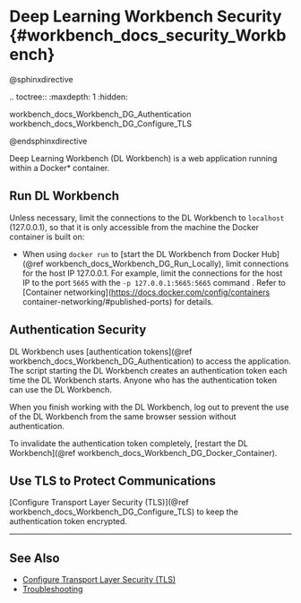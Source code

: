 # Deep Learning Workbench Security {#workbench_docs_security_Workbench}

@sphinxdirective

.. toctree::
   :maxdepth: 1
   :hidden:
   
   workbench_docs_Workbench_DG_Authentication
   workbench_docs_Workbench_DG_Configure_TLS

@endsphinxdirective

Deep Learning Workbench (DL Workbench) is a web application running within a Docker\* container.

## Run DL Workbench 

Unless necessary, limit the connections to the DL Workbench to `localhost` (127.0.0.1), so that it
is only accessible from the machine the Docker container is built on:


* When using `docker run` to [start the DL Workbench from Docker Hub](@ref workbench_docs_Workbench_DG_Run_Locally), limit connections for the host IP 127.0.0.1. For example, limit the connections for the host IP to the port `5665` with the `-p 127.0.0.1:5665:5665` command . Refer to [Container networking](https://docs.docker.com/config/containers container-networking/#published-ports) for details.

## Authentication Security

DL Workbench uses [authentication tokens](@ref workbench_docs_Workbench_DG_Authentication) to access the
application. The script starting the DL Workbench creates an authentication token each time the DL
Workbench starts. Anyone who has the authentication token can use the DL Workbench.

When you finish working with the DL Workbench, log out to prevent the use of the DL Workbench from
the same browser session without authentication.

To invalidate the authentication token completely, [restart the DL Workbench](@ref workbench_docs_Workbench_DG_Docker_Container).

## Use TLS to Protect Communications 

[Configure Transport Layer Security (TLS)](@ref workbench_docs_Workbench_DG_Configure_TLS) to keep the
authentication token encrypted.

---

## See Also

* [Configure Transport Layer Security (TLS)](Configure_TLS.md)
* [Troubleshooting](Troubleshooting.md)